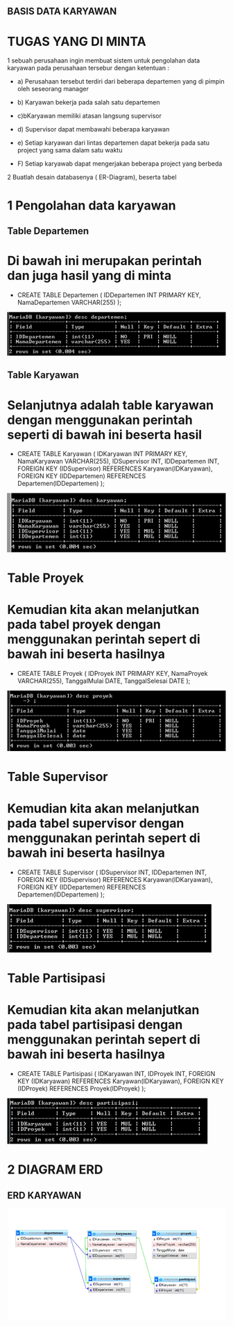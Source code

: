 ## BASIS DATA KARYAWAN

# TUGAS YANG DI MINTA

1 sebuah perusahaan ingin membuat sistem untuk pengolahan data karyawan pada perusahaan tersebur dengan ketentuan :

- a) Perusahaan tersebut terdiri dari beberapa departemen yang di pimpin oleh seseorang manager

- b) Karyawan bekerja pada salah satu departemen

- c)bKaryawan memiliki atasan langsung supervisor

- d) Supervisor dapat membawahi beberapa karyawan

- e) Setiap karyawan dari lintas departemen dapat bekerja pada satu project yang sama dalam satu waktu

- F) Setiap karyawab dapat mengerjakan beberapa project yang berbeda

2 Buatlah desain databasenya ( ER-Diagram), beserta tabel



# 1 Pengolahan data karyawan



## Table Departemen

# Di bawah ini merupakan perintah dan juga hasil yang di minta

 - CREATE TABLE Departemen (
 IDDepartemen INT PRIMARY KEY,
 NamaDepartemen VARCHAR(255)
 );

![gambar1](gambar/m2.png)

## Table Karyawan

# Selanjutnya adalah table karyawan dengan menggunakan perintah seperti di bawah ini beserta hasil 

- CREATE TABLE Karyawan (
IDKaryawan INT PRIMARY KEY,
NamaKaryawan VARCHAR(255),
IDSupervisor INT,
IDDepartemen INT,
FOREIGN KEY (IDSupervisor) REFERENCES Karyawan(IDKaryawan),
FOREIGN KEY (IDDepartemen) REFERENCES Departemen(IDDepartemen)
);

![gambar1](gambar/m3.png)

# Table Proyek 

# Kemudian kita akan melanjutkan pada tabel proyek dengan menggunakan perintah sepert di bawah ini beserta hasilnya
- CREATE TABLE Proyek (
IDProyek INT PRIMARY KEY,
NamaProyek VARCHAR(255),
TanggalMulai DATE,
TanggalSelesai DATE
);

![gambar1](gambar/m4.png)

# Table Supervisor

# Kemudian kita akan melanjutkan pada tabel supervisor dengan menggunakan perintah sepert di bawah ini beserta hasilnya

- CREATE TABLE Supervisor (
IDSupervisor INT,
IDDepartemen INT,
FOREIGN KEY (IDSupervisor) REFERENCES Karyawan(IDKaryawan),
FOREIGN KEY (IDDepartemen) REFERENCES Departemen(IDDepartemen)
);

![gambar1](gambar/m5.png)


# Table Partisipasi

# Kemudian kita akan melanjutkan pada tabel partisipasi dengan menggunakan perintah sepert di bawah ini beserta hasilnya

- CREATE TABLE Partisipasi (
IDKaryawan INT,
IDProyek INT,
FOREIGN KEY (IDKaryawan) REFERENCES Karyawan(IDKaryawan),
FOREIGN KEY (IDProyek) REFERENCES Proyek(IDProyek)
);

![gambar1](gambar/m6.png)


# 2 DIAGRAM ERD 

## ERD KARYAWAN

![gambar1](gambar/m1.png)

